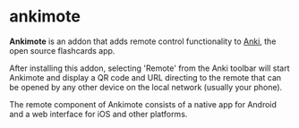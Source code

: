 # ankimote

**Ankimote** is an addon that adds remote control functionality to [Anki](https://apps.ankiweb.net/), the open source flashcards app.

After installing this addon, selecting 'Remote' from the Anki toolbar will start Ankimote and display a QR code and URL directing to the remote that can be opened by any other device on the local network (usually your phone).

The remote component of Ankimote consists of a native app for Android and a web interface for iOS and other platforms.
